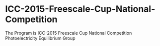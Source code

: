 # ICC-2015-Freescale-Cup-National-Competition
The Program is ICC-2015 Freescale Cup National Competition Photoelectricity Equilibrium Group
